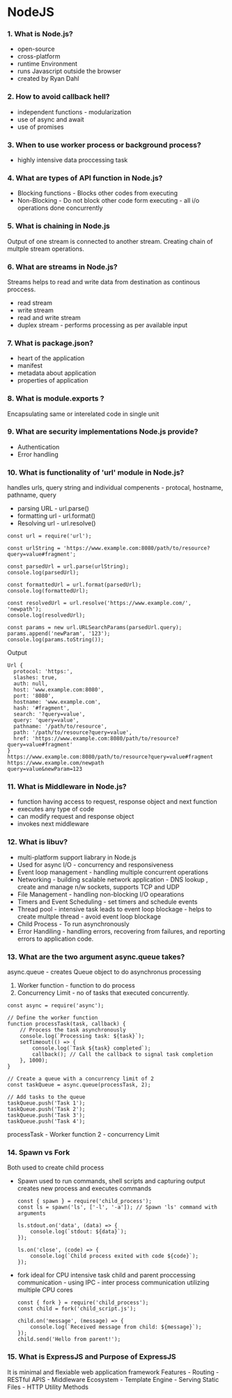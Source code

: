 # NodeJS

### 1. What is Node.js?

- open-source
- cross-platform
- runtime Environment
- runs Javascript outside the browser
- created by Ryan Dahl

### 2. How to avoid callback hell?

- independent functions - modularization
- use of async and await
- use of promises

### 3. When to use worker process or background process?

- highly intensive data proccessing task

### 4. What are types of API function in Node.js?

- Blocking functions - Blocks other codes from executing
- Non-Blocking - Do not block other code form executing - all i/o operations done concurrently

### 5. What is chaining in Node.js

Output of one stream is connected to another stream. Creating chain of multple stream operations.

### 6. What are streams in Node.js?

Streams helps to read and write data from destination as continous proccess.

- read stream
- write stream
- read and write stream
- duplex stream - performs processing as per available input

### 7. What is package.json?

- heart of the application
- manifest
- metadata about application
- properties of application

### 8. What is module.exports ?

Encapsulating same or interelated code in single unit

### 9. What are security implementations Node.js provide?

- Authentication
- Error handling

### 10. What is functionality of 'url' module in Node.js?

handles urls, query string and individual compenents - protocal, hostname, pathname, query

- parsing URL - url.parse()
- formatting url - url.format()
- Resolving url - url.resolve()

```
const url = require('url');

const urlString = 'https://www.example.com:8080/path/to/resource?query=value#fragment';

const parsedUrl = url.parse(urlString);
console.log(parsedUrl);

const formattedUrl = url.format(parsedUrl);
console.log(formattedUrl);

const resolvedUrl = url.resolve('https://www.example.com/', 'newpath');
console.log(resolvedUrl);

const params = new url.URLSearchParams(parsedUrl.query);
params.append('newParam', '123');
console.log(params.toString());

```

Output

```
Url {
  protocol: 'https:',
  slashes: true,
  auth: null,
  host: 'www.example.com:8080',
  port: '8080',
  hostname: 'www.example.com',
  hash: '#fragment',
  search: '?query=value',
  query: 'query=value',
  pathname: '/path/to/resource',
  path: '/path/to/resource?query=value',
  href: 'https://www.example.com:8080/path/to/resource?query=value#fragment'
}
https://www.example.com:8080/path/to/resource?query=value#fragment
https://www.example.com/newpath
query=value&newParam=123
```

### 11. What is Middleware in Node.js?

- function having access to request, response object and next function
- executes any type of code
- can modify request and response object
- invokes next middleware

### 12. What is libuv?

- multi-platform support liabrary in Node.js
- Used for async I/O - concurrency and responsiveness
- Event loop management - handling multiple concurrent operations
- Networking - building scalable network application - DNS lookup , create and manage n/w sockets, supports TCP and UDP
- File Management - handling non-blocking I/O opearations
- Timers and Event Scheduling - set timers and schedule events
- Thread pool - intensive task leads to event loop blockage - helps to create multple thread - avoid event loop blockage
- Child Process - To run asynchronously
- Error Handiling - handling errors, recovering from failures, and reporting errors to application code.

### 13. What are the two argument async.queue takes?

async.queue -
creates Queue object to do asynchronus processing

1. Worker function - function to do process
2. Concurrency Limit - no of tasks that executed concurrently.

```
const async = require('async');

// Define the worker function
function processTask(task, callback) {
    // Process the task asynchronously
    console.log(`Processing task: ${task}`);
    setTimeout(() => {
        console.log(`Task ${task} completed`);
        callback(); // Call the callback to signal task completion
    }, 1000);
}

// Create a queue with a concurrency limit of 2
const taskQueue = async.queue(processTask, 2);

// Add tasks to the queue
taskQueue.push('Task 1');
taskQueue.push('Task 2');
taskQueue.push('Task 3');
taskQueue.push('Task 4');

```

processTask - Worker function
2 - concurrency Limit

### 14. Spawn vs Fork

Both used to create child process

- Spawn
  used to run commands, shell scripts and capturing output
  creates new process and executes commands

  ```
  const { spawn } = require('child_process');
  const ls = spawn('ls', ['-l', '-a']); // Spawn 'ls' command with arguments

  ls.stdout.on('data', (data) => {
      console.log(`stdout: ${data}`);
  });

  ls.on('close', (code) => {
      console.log(`Child process exited with code ${code}`);
  });
  ```

- fork
  ideal for CPU intensive task
  child and parent proccessing communication - using IPC - inter process communication
  utilizing multiple CPU cores

  ```
  const { fork } = require('child_process');
  const child = fork('child_script.js');

  child.on('message', (message) => {
      console.log(`Received message from child: ${message}`);
  });
  child.send('Hello from parent!');
  ```

### 15. What is ExpressJS and Purpose of ExpressJS

It is minimal and flexiable web application framework
Features - Routing - RESTful APIS - Middleware Ecosystem - Template Engine - Serving Static Files - HTTP Utility Methods
